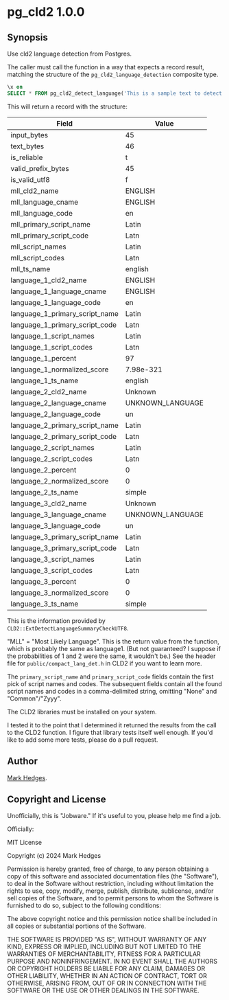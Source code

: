 pg\_cld2 1.0.0
=============

Synopsis
--------

Use cld2 language detection from Postgres.

The caller must call the function in a way that expects a record result,
matching the structure of the `pg_cld2_language_detection` composite type.

```sql
\x on
SELECT * FROM pg_cld2_detect_language('This is a sample text to detect the language.');
```

This will return a record with the structure:

| Field | Value |
| ------------------ | ----------------- |
| input\_bytes                    | 45 |
| text\_bytes                     | 46 |
| is\_reliable                    | t |
| valid\_prefix\_bytes             | 45 |
| is\_valid\_utf8                  | f |
| mll\_cld2\_name                  | ENGLISH |
| mll\_language\_cname             | ENGLISH |
| mll\_language\_code              | en |
| mll\_primary\_script\_name        | Latin |
| mll\_primary\_script\_code        | Latn |
| mll\_script\_names               | Latin |
| mll\_script\_codes               | Latn |
| mll\_ts\_name                    | english |
| language\_1\_cld2\_name           | ENGLISH |
| language\_1\_language\_cname      | ENGLISH |
| language\_1\_language\_code       | en |
| language\_1\_primary\_script\_name | Latin |
| language\_1\_primary\_script\_code | Latn |
| language\_1\_script\_names        | Latin |
| language\_1\_script\_codes        | Latn |
| language\_1\_percent             | 97 |
| language\_1\_normalized\_score    | 7.98e-321 |
| language\_1\_ts\_name             | english |
| language\_2\_cld2\_name           | Unknown |
| language\_2\_language\_cname      | UNKNOWN\_LANGUAGE |
| language\_2\_language\_code       | un |
| language\_2\_primary\_script\_name | Latin |
| language\_2\_primary\_script\_code | Latn |
| language\_2\_script\_names        | Latin |
| language\_2\_script\_codes        | Latn |
| language\_2\_percent             | 0 |
| language\_2\_normalized\_score    | 0 |
| language\_2\_ts\_name             | simple |
| language\_3\_cld2\_name           | Unknown |
| language\_3\_language\_cname      | UNKNOWN\_LANGUAGE |
| language\_3\_language\_code       | un |
| language\_3\_primary\_script\_name | Latin |
| language\_3\_primary\_script\_code | Latn |
| language\_3\_script\_names        | Latin |
| language\_3\_script\_codes        | Latn |
| language\_3\_percent             | 0 |
| language\_3\_normalized\_score    | 0 |
| language\_3\_ts\_name             | simple |

This is the information provided by `CLD2::ExtDetectLanguageSummaryCheckUTF8`.

"MLL" = "Most Likely Language".  This is the return value from the function,
which is probably the same as language1.  (But not guaranteed?  I suppose
if the probabilities of 1 and 2 were the same, it wouldn't be.)  See the
header file for `public/compact_lang_det.h` in CLD2 if you want to learn more.

The `primary_script_name` and `primary_script_code` fields contain the first pick
of script names and codes.  The subsequent fields contain all the found script names
and codes in a comma-delimited string, omitting "None" and "Common"/"Zyyy".

The CLD2 libraries must be installed on your system.

I tested it to the point that I determined it returned the results from the
call to the CLD2 function.  I figure that library tests itself well enough.
If you'd like to add some more tests, please do a pull request.

Author
------

[Mark Hedges](https://github.com/hedges333).

Copyright and License
---------------------

Unofficially, this is "Jobware."  If it's useful to you, please help me
find a job.

Officially:

MIT License

Copyright (c) 2024 Mark Hedges

Permission is hereby granted, free of charge, to any person obtaining a copy
of this software and associated documentation files (the "Software"), to deal
in the Software without restriction, including without limitation the rights
to use, copy, modify, merge, publish, distribute, sublicense, and/or sell
copies of the Software, and to permit persons to whom the Software is
furnished to do so, subject to the following conditions:

The above copyright notice and this permission notice shall be included in all
copies or substantial portions of the Software.

THE SOFTWARE IS PROVIDED "AS IS", WITHOUT WARRANTY OF ANY KIND, EXPRESS OR
IMPLIED, INCLUDING BUT NOT LIMITED TO THE WARRANTIES OF MERCHANTABILITY,
FITNESS FOR A PARTICULAR PURPOSE AND NONINFRINGEMENT. IN NO EVENT SHALL THE
AUTHORS OR COPYRIGHT HOLDERS BE LIABLE FOR ANY CLAIM, DAMAGES OR OTHER
LIABILITY, WHETHER IN AN ACTION OF CONTRACT, TORT OR OTHERWISE, ARISING FROM,
OUT OF OR IN CONNECTION WITH THE SOFTWARE OR THE USE OR OTHER DEALINGS IN THE
SOFTWARE.

